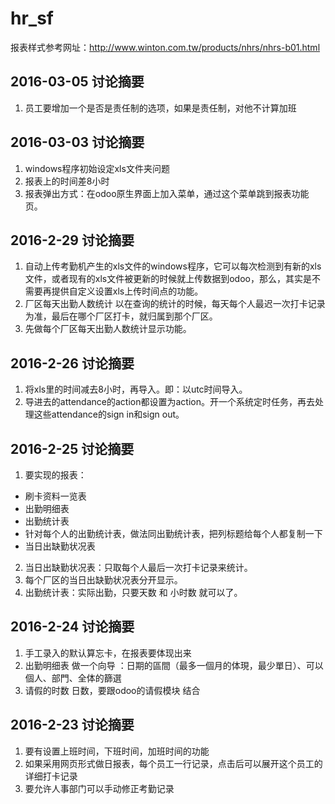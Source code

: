 # hr_sf
报表样式参考网址：http://www.winton.com.tw/products/nhrs/nhrs-b01.html
## 2016-03-05 讨论摘要
1. 员工要增加一个是否是责任制的选项，如果是责任制，对他不计算加班

## 2016-03-03 讨论摘要
1. windows程序初始设定xls文件夹问题
2. 报表上的时间差8小时
3. 报表弹出方式：在odoo原生界面上加入菜单，通过这个菜单跳到报表功能页。

## 2016-2-29 讨论摘要
1. 自动上传考勤机产生的xls文件的windows程序，它可以每次检测到有新的xls文件，或者现有的xls文件被更新的时候就上传数据到odoo，那么，其实是不需要再提供自定义设置xls上传时间点的功能。
2. 厂区每天出勤人数统计 以在查询的统计的时候，每天每个人最迟一次打卡记录为准，最后在哪个厂区打卡，就归属到那个厂区。
3. 先做每个厂区每天出勤人数统计显示功能。

## 2016-2-26 讨论摘要
1. 将xls里的时间减去8小时，再导入。即：以utc时间导入。
2. 导进去的attendance的action都设置为action。开一个系统定时任务，再去处理这些attendance的sign in和sign out。

## 2016-2-25 讨论摘要
1. 要实现的报表：
  * 刷卡资料一览表
  * 出勤明细表
  * 出勤统计表
  * 针对每个人的出勤统计表，做法同出勤统计表，把列标题给每个人都复制一下
  * 当日出缺勤状况表
2. 当日出缺勤状况表：只取每个人最后一次打卡记录来统计。
3. 每个厂区的当日出缺勤状况表分开显示。
4. 出勤统计表：实际出勤，只要天数 和 小时数 就可以了。

## 2016-2-24 讨论摘要
1. 手工录入的默认算忘卡，在报表要体现出来 
2. 出勤明细表 做一个向导 ：日期的區間（最多一個月的体現，最少單日）、可以個人、部門、全体的篩選
3. 请假的时数 日数，要跟odoo的请假模块 结合

## 2016-2-23 讨论摘要
1. 要有设置上班时间，下班时间，加班时间的功能 
2. 如果采用网页形式做日报表，每个员工一行记录，点击后可以展开这个员工的详细打卡记录
3. 要允许人事部门可以手动修正考勤记录




